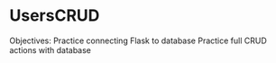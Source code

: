 # UsersCRUD
Objectives: Practice connecting Flask to database Practice full CRUD actions with database
